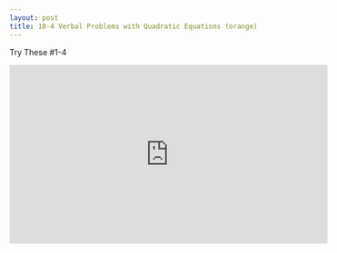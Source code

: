 ```yaml
---
layout: post
title: 10-4 Verbal Problems with Quadratic Equations (orange)
---
```

Try These #1-4
<iframe width="560" height="315" src="https://www.youtube.com/embed/m1rNfkCjeak" frameborder="0" allowfullscreen></iframe>
